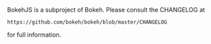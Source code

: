 BokehJS is a subproject of Bokeh. Please consult the CHANGELOG at

	https://github.com/bokeh/bokeh/blob/master/CHANGELOG

for full information.
